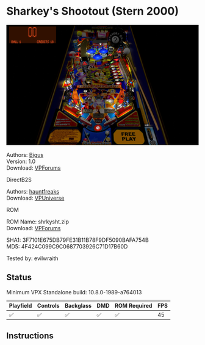 # Sharkey's Shootout (Stern 2000)

![Table Preview](../../images/vpx-shrkysht.jpg)

Authors: [Bigus](https://www.vpforums.org/index.php?showuser=107629)  
Version: 1.0  
Download: [VPForums](https://www.vpforums.org/index.php?app=downloads&showfile=18616)

DirectB2S

Authors: [hauntfreaks](https://vpuniverse.com/profile/5216-hauntfreaks/)  
Download: [VPUniverse](https://vpuniverse.com/files/file/17147-sharkeys-shootout-stern-2000-b2s-with-full-dmd/)

ROM

ROM Name: shrkysht.zip  
Download: [VPForums](https://www.vpforums.org/index.php?app=downloads&showfile=1105)  

SHA1: 3F7101E675DB79FE31B11B78F9DF5090BAFA754B  
MD5:  4F424C099C9C0687703926C71D17B60D 

Tested by: evilwraith

## Status 

Minimum VPX Standalone build: 10.8.0-1989-a764013

| Playfield | Controls | Backglass | DMD | ROM Required | FPS | 
|-----------|----------|-----------|-----|--------------|-----|
| :white_check_mark: | :white_check_mark: | :white_check_mark: | :white_check_mark: | :white_check_mark: | 45 |

## Instructions

